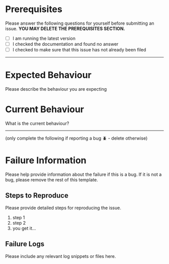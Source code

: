 # Prerequisites

Please answer the following questions for yourself before submitting an issue. **YOU MAY DELETE THE PREREQUISITES SECTION.**

- [ ] I am running the latest version
- [ ] I checked the documentation and found no answer
- [ ] I checked to make sure that this issue has not already been filed
<hr>

# Expected Behaviour

Please describe the behaviour you are expecting

# Current Behaviour

What is the current behaviour?

<hr>
(only complete the following if reporting a bug 🪲 - delete otherwise)

# Failure Information

Please help provide information about the failure if this is a bug. If it is not a bug, please remove the rest of this template.

## Steps to Reproduce

Please provide detailed steps for reproducing the issue.

1. step 1
2. step 2
3. you get it...

## Failure Logs

Please include any relevant log snippets or files here.